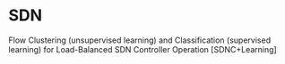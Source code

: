 # SDN
 Flow Clustering (unsupervised learning) and Classification (supervised learning) for Load-Balanced SDN Controller Operation [SDNC+Learning] 
